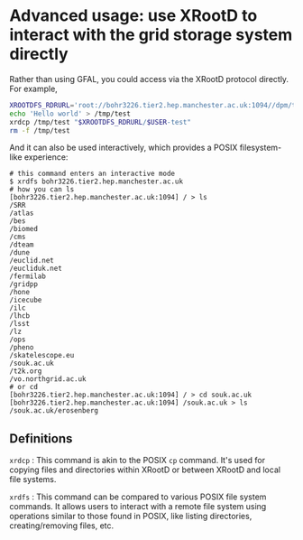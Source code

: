 # Advanced usage: use XRootD to interact with the grid storage system directly

Rather than using GFAL, you could access via the XRootD protocol directly. For example,

```sh
XROOTDFS_RDRURL='root://bohr3226.tier2.hep.manchester.ac.uk:1094//dpm/tier2.hep.manchester.ac.uk/home/souk.ac.uk/'
echo 'Hello world' > /tmp/test
xrdcp /tmp/test "$XROOTDFS_RDRURL/$USER-test"
rm -f /tmp/test
```

And it can also be used interactively, which provides a POSIX filesystem-like experience:

```console
# this command enters an interactive mode
$ xrdfs bohr3226.tier2.hep.manchester.ac.uk 
# how you can ls
[bohr3226.tier2.hep.manchester.ac.uk:1094] / > ls
/SRR
/atlas
/bes
/biomed
/cms
/dteam
/dune
/euclid.net
/eucliduk.net
/fermilab
/gridpp
/hone
/icecube
/ilc
/lhcb
/lsst
/lz
/ops
/pheno
/skatelescope.eu
/souk.ac.uk
/t2k.org
/vo.northgrid.ac.uk
# or cd
[bohr3226.tier2.hep.manchester.ac.uk:1094] / > cd souk.ac.uk
[bohr3226.tier2.hep.manchester.ac.uk:1094] /souk.ac.uk > ls
/souk.ac.uk/erosenberg
```

## Definitions

`xrdcp`
: This command is akin to the POSIX `cp` command. It's used for copying files and directories within XRootD or between XRootD and local file systems.

`xrdfs`
: This command can be compared to various POSIX file system commands. It allows users to interact with a remote file system using operations similar to those found in POSIX, like listing directories, creating/removing files, etc.
